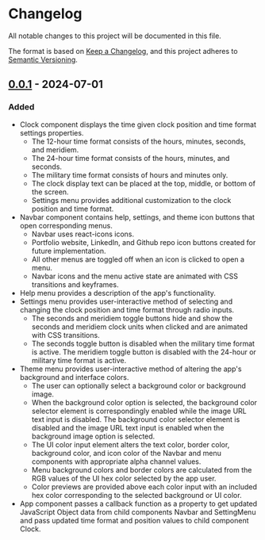 # Changelog

All notable changes to this project will be documented in this file.

The format is based on [Keep a Changelog](https://keepachangelog.com/en/1.1.0/),
and this project adheres to [Semantic Versioning](https://semver.org/spec/v2.0.0.html).

## [0.0.1] - 2024-07-01

### Added

- Clock component displays the time given clock position and time format settings properties.
    - The 12-hour time format consists of the hours, minutes, seconds, and meridiem.
    - The 24-hour time format consists of the hours, minutes, and seconds.
    - The military time format consists of hours and minutes only.
    - The clock display text can be placed at the top, middle, or bottom of the screen.
    - Settings menu provides additional customization to the clock position and time format.
- Navbar component contains help, settings, and theme icon buttons that open corresponding menus.
    - Navbar uses react-icons icons.
    - Portfolio website, LinkedIn, and Github repo icon buttons created for future implementation.
    - All other menus are toggled off when an icon is clicked to open a menu.
    - Navbar icons and the menu active state are animated with CSS transitions and keyframes.
- Help menu provides a description of the app's functionality.
- Settings menu provides user-interactive method of selecting and changing the clock position and time format through radio inputs.
    - The seconds and meridiem toggle buttons hide and show the seconds and meridiem clock units when clicked and are animated with CSS transitions.
    - The seconds toggle button is disabled when the military time format is active. The meridiem toggle button is disabled with the 24-hour or military time format is active.
- Theme menu provides user-interactive method of altering the app's background and interface colors.
    - The user can optionally select a background color or background image.
    - When the background color option is selected, the background color selector element is correspondingly enabled while the image URL text input is disabled. The background color selector element is disabled and the image URL text input is enabled when the background image option is selected.
    - The UI color input element alters the text color, border color, background color, and icon color of the Navbar and menu components with appropriate alpha channel values.
    - Menu background colors and border colors are calculated from the RGB values of the UI hex color selected by the app user.
    - Color previews are provided above each color input with an included hex color corresponding to the selected background or UI color.
- App component passes a callback function as a property to get updated JavaScript Object data from child components Navbar and SettingMenu and pass updated time format and position values to child component Clock.

[0.0.1]: https://github.com/TimochiL/custom-clock-app/releases/tag/v0.0.1